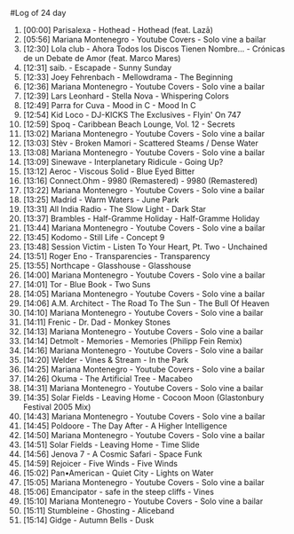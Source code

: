 #Log of 24 day

1. [00:00] Parisalexa - Hothead - Hothead (feat. Lazā)
1. [05:56] Mariana Montenegro - Youtube Covers - Solo vine a bailar
1. [12:30] Lola club - Ahora Todos los Discos Tienen Nombre... - Crónicas de un Debate de Amor (feat. Marco Mares)
1. [12:31] saib. - Escapade - Sunny Sunday
1. [12:33] Joey Fehrenbach - Mellowdrama - The Beginning
1. [12:36] Mariana Montenegro - Youtube Covers - Solo vine a bailar
1. [12:39] Lars Leonhard - Stella Nova - Whispering Colors
1. [12:49] Parra for Cuva - Mood in C - Mood In C
1. [12:54] Kid Loco - DJ-KICKS The Exclusives - Flyin' On 747
1. [12:59] Spoq - Caribbean Beach Lounge, Vol. 12 - Secrets
1. [13:02] Mariana Montenegro - Youtube Covers - Solo vine a bailar
1. [13:03] Stèv - Broken Mamori - Scattered Steams / Dense Water
1. [13:08] Mariana Montenegro - Youtube Covers - Solo vine a bailar
1. [13:09] Sinewave - Interplanetary Ridicule - Going Up?
1. [13:12] Aeroc - Viscous Solid - Blue Eyed Bitter
1. [13:16] Connect.Ohm - 9980 (Remastered) - 9980 (Remastered)
1. [13:22] Mariana Montenegro - Youtube Covers - Solo vine a bailar
1. [13:25] Madrid - Warm Waters - June Park
1. [13:31] All India Radio - The Slow Light - Dark Star
1. [13:37] Brambles - Half​-​Gramme Holiday - Half-Gramme Holiday
1. [13:44] Mariana Montenegro - Youtube Covers - Solo vine a bailar
1. [13:45] Kodomo - Still Life - Concept 9
1. [13:48] Session Victim - Listen To Your Heart, Pt. Two - Unchained
1. [13:51] Roger Eno - Transparencies - Transparency
1. [13:55] Northcape - Glasshouse - Glasshouse
1. [14:00] Mariana Montenegro - Youtube Covers - Solo vine a bailar
1. [14:01] Tor - Blue Book - Two Suns
1. [14:05] Mariana Montenegro - Youtube Covers - Solo vine a bailar
1. [14:06] A.M. Architect - The Road To The Sun - The Bull Of Heaven
1. [14:10] Mariana Montenegro - Youtube Covers - Solo vine a bailar
1. [14:11] Frenic - Dr. Dad - Monkey Stones
1. [14:13] Mariana Montenegro - Youtube Covers - Solo vine a bailar
1. [14:14] Detmolt - Memories - Memories (Philipp Fein Remix)
1. [14:16] Mariana Montenegro - Youtube Covers - Solo vine a bailar
1. [14:20] Welder - Vines & Stream - In the Park
1. [14:25] Mariana Montenegro - Youtube Covers - Solo vine a bailar
1. [14:26] Okuma - The Artificial Tree - Macabeo
1. [14:31] Mariana Montenegro - Youtube Covers - Solo vine a bailar
1. [14:35] Solar Fields - Leaving Home - Cocoon Moon (Glastonbury Festival 2005 Mix)
1. [14:43] Mariana Montenegro - Youtube Covers - Solo vine a bailar
1. [14:45] Poldoore - The Day After - A Higher Intelligence
1. [14:50] Mariana Montenegro - Youtube Covers - Solo vine a bailar
1. [14:51] Solar Fields - Leaving Home - Time Slide
1. [14:56] Jenova 7 - A Cosmic Safari - Space Funk
1. [14:59] Rejoicer - Five Winds - Five Winds
1. [15:02] Pan•American - Quiet City - Lights on Water
1. [15:05] Mariana Montenegro - Youtube Covers - Solo vine a bailar
1. [15:06] Emancipator - safe in the steep cliffs - Vines
1. [15:10] Mariana Montenegro - Youtube Covers - Solo vine a bailar
1. [15:11] Stumbleine - Ghosting - Aliceband
1. [15:14] Gidge - Autumn Bells - Dusk
